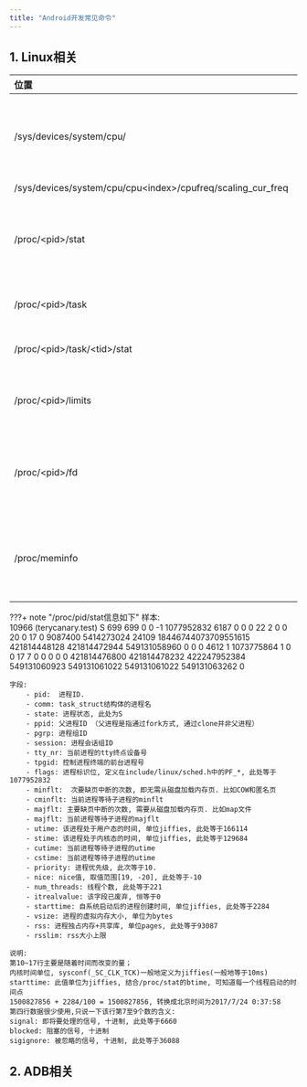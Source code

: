 ```yaml
---
title: "Android开发常见命令"
---
```


## 1. Linux相关

|  位置  | 说明 |
| :- | :-- |
| /sys/devices/system/cpu/ | CPU相关信息目录，可正则匹配"CPU[0-9]+"得知设备有几个核 |
| /sys/devices/system/cpu/cpu<index\>/cpufreq/scaling_cur_freq | CPU频率 |
| /proc/<pid\>/stat | 进程相关信息，包括PID、进程名、状态、CPU时间片等 |
| /proc/<pid\>/task | 目录里面是所有线程的相关信息 |
| /proc/<pid\>/task/<tid\>/stat | 线程相关信息，同进程信息 |
| /proc/<pid\>/limits | 获取进程一些限制，比如文件描述符限制等 |
| /proc/<pid\>/fd | 目录下面是已打开的文件描述符的链接，可查询到打开的文件路径 |
| /proc/meminfo | 内存相关信息，总内存、没有分配的内存、可用内存、缓存等 |

???+ note "/proc/pid/stat信息如下" 
    样本:  
    10966 (terycanary.test) S 699 699 0 0 -1 1077952832 6187 0 0 0 22 2 0 0 20 0 17 0 9087400 5414273024
        24109 18446744073709551615 421814448128 421814472944 549131058960 0 0 0 4612 1 1073775864
        1 0 0 17 7 0 0 0 0 0 421814476800 421814478232 422247952384 549131060923 549131061022 549131061022
        549131063262 0
    
    字段:  
        - pid:  进程ID.  
        - comm: task_struct结构体的进程名  
        - state: 进程状态, 此处为S  
        - ppid: 父进程ID （父进程是指通过fork方式, 通过clone并非父进程）  
        - pgrp: 进程组ID  
        - session: 进程会话组ID  
        - tty_nr: 当前进程的tty终点设备号  
        - tpgid: 控制进程终端的前台进程号  
        - flags: 进程标识位, 定义在include/linux/sched.h中的PF_*, 此处等于1077952832  
        - minflt:  次要缺页中断的次数, 即无需从磁盘加载内存页. 比如COW和匿名页  
        - cminflt: 当前进程等待子进程的minflt  
        - majflt: 主要缺页中断的次数, 需要从磁盘加载内存页. 比如map文件  
        - majflt: 当前进程等待子进程的majflt  
        - utime: 该进程处于用户态的时间, 单位jiffies, 此处等于166114  
        - stime: 该进程处于内核态的时间, 单位jiffies, 此处等于129684  
        - cutime: 当前进程等待子进程的utime  
        - cstime: 当前进程等待子进程的utime  
        - priority: 进程优先级, 此次等于10.  
        - nice: nice值, 取值范围[19, -20], 此处等于-10  
        - num_threads: 线程个数, 此处等于221  
        - itrealvalue: 该字段已废弃, 恒等于0  
        - starttime: 自系统启动后的进程创建时间, 单位jiffies, 此处等于2284  
        - vsize: 进程的虚拟内存大小, 单位为bytes  
        - rss: 进程独占内存+共享库, 单位pages, 此处等于93087  
        - rsslim: rss大小上限  
    
    说明:  
    第10~17行主要是随着时间而改变的量；  
    内核时间单位, sysconf(_SC_CLK_TCK)一般地定义为jiffies(一般地等于10ms)  
    starttime: 此值单位为jiffies, 结合/proc/stat的btime, 可知道每一个线程启动的时间点  
    1500827856 + 2284/100 = 1500827856, 转换成北京时间为2017/7/24 0:37:58  
    第四行数据很少使用,只说一下该行第7至9个数的含义:  
    signal: 即将要处理的信号, 十进制, 此处等于6660   
    blocked: 阻塞的信号, 十进制  
    sigignore: 被忽略的信号, 十进制, 此处等于36088
        

## 2. ADB相关
